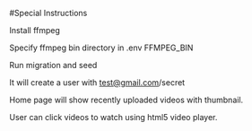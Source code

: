 #Special Instructions

Install ffmpeg

Specify ffmpeg bin directory in .env FFMPEG_BIN

Run migration and seed

It will create a user with test@gmail.com/secret

Home page will show recently uploaded videos with thumbnail.

User can click videos to watch using html5 video player.